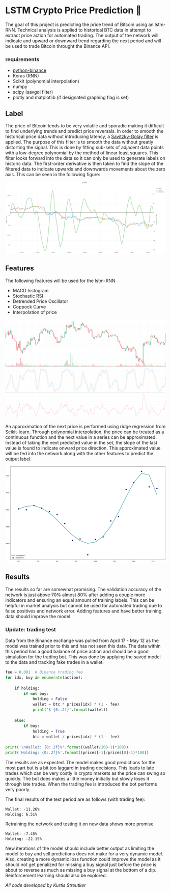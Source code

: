 # LSTM Crypto Price Prediction 🎯
The goal of this project is predicting the price trend of Bitcoin using an lstm-RNN. Technical analysis is applied to historical BTC data in attempt to extract price action for automated trading. The output of the network will indicate and upward or downward trend regarding the next period and will be used to trade Bitcoin throught the Binance API.

### requirements
* [python-binance](https://github.com/sammchardy/python-binance)
* Keras (RNN)
* Scikit (polynomial interpolation)
* numpy
* scipy (savgol filter)
* plotly and matplotlib (if designated graphing flag is set)

## Label
The price of Bitcoin tends to be very volatile and sporadic making it difficult to find underlying trends and predict price reversals. In order to smooth the historical price data without introducing latency, a [Savitzky-Golay filter](https://docs.scipy.org/doc/scipy-0.16.1/reference/generated/scipy.signal.savgol_filter.html) is applied. The purpose of this filter is to smooth the data without greatly distorting the signal. This is done by fitting sub-sets of adjacent data points with a low-degree polynomial by the method of linear least squares. This filter looks forward into the data so it can only be used to generate labels on historic data. The first-order derivative is then taken to find the slope of the filtered data to indicate upwards and downwards movements about the zero axis. This can be seen in the following figure:    
     
![alt text](docs/label_snip.PNG)
    
## Features
The following features will be used for the lstm-RNN

* MACD histogram
* Stochastic RSI
* Detrended Price Oscillator
* Coppock Curve
* Interpolation of price
    
![alt text](docs/ta_analysis.PNG)   

An approximation of the next price is performed using ridge regression from Scikit-learn. Through polynomial interpolation, the price can be treated as a continuous function and the next value in a series can be approximated. Instead of taking the next predicted value in the set, the slope of the last value is found to indicate onward price direction. This approximated value will be fed into the network along with the other features to predict the output label.

![alt text](docs/poly_interpolation.png)


## Results
The results so far are somewhat promising. The validation accuracy of the network is ~~just above 70%~~ almost 80% after adding a couple more indicators and ensuring an equal amount of training labels. This can be helpful in market analysis but cannot be used for automated trading due to false positives and network error. Adding features and have better training data should improve the model.

### Update: trading test
Data from the Binance exchange was pulled from April 17 - May 12 as the model was trained prior to this and has not seen this data. The data within this period has a good balance of price action and should be a good simulation for the trading bot. This was done by applying the saved model to the data and tracking fake trades in a wallet. 

```python
fee = 0.001  # Binance trading fee
for idx, buy in enumerate(action):

    if holding:
        if not buy:
            holding = False
            wallet = btc * prices[idx] * (1 - fee)
            print('$ {0:.2f}'.format(wallet))
    
    else:
        if buy:
            holding = True
            btc = wallet / prices[idx] * (1 - fee)

print('\nWallet: {0:.2f}%'.format((wallet/100-1)*100))
print('Holding: {0:.2f}%'.format((prices[-1]/prices[0]-1)*100))
```
The results are as expected. The model makes good predictions for the most part but is a bit too laggard in trading decisions. This leads to late trades which can be very costly in crypto markets as the price can swing so quickly. The bot does makes a little money initially but slowly loses it through late trades. When the trading fee is introduced the bot performs very poorly.

The final results of the test period are as follows (with trading fee):
```
Wallet: -11.26%
Holding: 6.51%
```

Retraining the network and testing it on new data shows more promise
```
Wallet: -7.45%
Holding: -22.15%
```

New iterations of the model should include better output as limiting the model to buy and sell predictions does not make for a very dynamic model. Also, creating a more dynamic loss function could improve the model as it should not get penalized for missing a buy signal just before the price is about to reverse as much as missing a buy signal at the bottom of a dip. Reinforcement learning should also be explored.

*All code developed by Kurtis Streutker*
   
